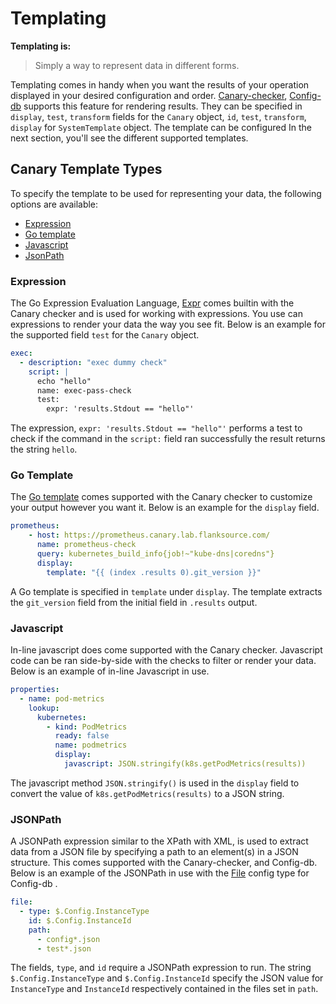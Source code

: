 # Templating
**Templating is:**
> Simply a way to represent data in different forms.

Templating comes in handy when you want the results of your operation displayed in your desired configuration and order. [Canary-checker](/canary-checker/overview/), [Config-db](/config-db/tutorials/getting-started-configdb) supports this feature for rendering results. They can be specified in `display`, `test`, `transform` fields for the `Canary` object, `id`, `test`, `transform`, `display` for `SystemTemplate` object. The template can be configured In the next section, you'll see the different supported templates.

## Canary Template Types
To specify the template to be used for representing your data, the following options are available:

- [Expression](#expression)
- [Go template](#go-template)
- [Javascript](#javascript)
- [JsonPath](#jsonpath)

### Expression 
The Go Expression Evaluation Language, [Expr](https://github.com/antonmedv/expr/) comes builtin with the Canary checker and is used for working with expressions. You use can expressions to render your data the way you see fit. 
Below is an example for the supported field `test` for the `Canary` object.

```yaml
exec:
  - description: "exec dummy check"
    script: |
      echo "hello"
      name: exec-pass-check
      test:
        expr: 'results.Stdout == "hello"'
```
The expression, `expr: 'results.Stdout == "hello"'` performs a test to check if the command in the `script:` field ran successfully the result returns the string `hello`.

### Go Template
The [Go template](https://pkg.go.dev/text/template) comes supported with the Canary checker to customize your output however you want it. 
Below is an example for the `display` field. 
```yaml
prometheus:
    - host: https://prometheus.canary.lab.flanksource.com/
      name: prometheus-check
      query: kubernetes_build_info{job!~"kube-dns|coredns"}
      display:
        template: "{{ (index .results 0).git_version }}"
```
A Go template is specified in `template` under `display`. The template extracts the `git_version` field from the initial field in `.results` output. 

### Javascript
In-line javascript does come supported with the Canary checker. Javascript code can be ran side-by-side with the checks to filter or render your data. 
Below is an example of in-line Javascript in use.
```yaml
properties:
  - name: pod-metrics
    lookup:
      kubernetes:
        - kind: PodMetrics
          ready: false
          name: podmetrics
          display:
            javascript: JSON.stringify(k8s.getPodMetrics(results))  
```
The javascript method `JSON.stringify()` is used in the `display` field to convert the value of `k8s.getPodMetrics(results)` to a JSON string.

### JSONPath
A JSONPath expression similar to the XPath with XML, is used to extract data from a JSON file by specifying a path to an element(s) in a JSON structure. This comes supported with the Canary-checker, and Config-db.
Below is an example of the JSONPath in use with the [File](/reference/config-db/config-types/file/) config type for Config-db .
```yaml
file:
  - type: $.Config.InstanceType
    id: $.Config.InstanceId
    path:
      - config*.json
      - test*.json
```
The fields, `type`, and `id` require a JSONPath expression to run. The string `$.Config.InstanceType` and `$.Config.InstanceId` specify the JSON value for `InstanceType` and `InstanceId` respectively contained in the files set in `path`.


